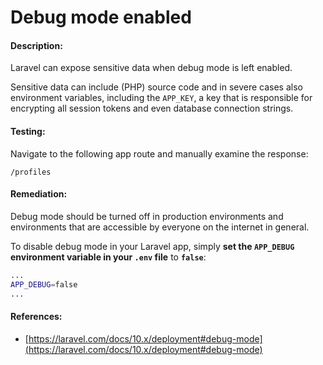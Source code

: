 # Debug mode enabled

#### Description:

Laravel can expose sensitive data when debug mode is left enabled.

Sensitive data can include (PHP) source code and in severe cases also environment variables, including the `APP_KEY`, a key that is responsible for encrypting all session tokens and even database connection strings.

#### Testing:

Navigate to the following app route and manually examine the response:

```
/profiles
```

#### Remediation:

Debug mode should be turned off in production environments and environments that are accessible by everyone on the internet in general.

To disable debug mode in your Laravel app, simply **set the `APP_DEBUG` environment variable in your `.env` file** to **`false`**:

```bash
...
APP_DEBUG=false
...
```

#### References:

* [https://laravel.com/docs/10.x/deployment#debug-mode](https://laravel.com/docs/10.x/deployment#debug-mode)
